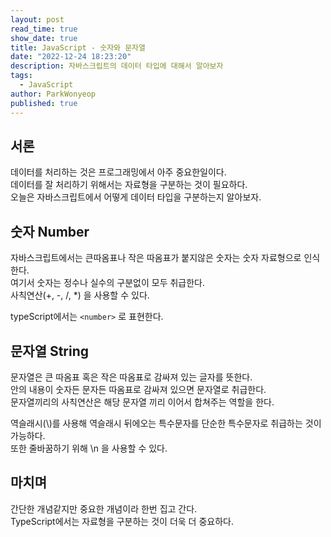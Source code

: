 ```yaml
---
layout: post
read_time: true
show_date: true
title: JavaScript - 숫자와 문자열
date: "2022-12-24 18:23:20"
description: 자바스크립트의 데이터 타입에 대해서 알아보자
tags:
  - JavaScript
author: ParkWonyeop
published: true
---
```


## 서론

데이터를 처리하는 것은 프로그래밍에서 아주 중요한일이다.  
데이터를 잘 처리하기 위해서는 자료형을 구분하는 것이 필요하다.  
오늘은 자바스크립트에서 어떻게 데이터 타입을 구분하는지 알아보자.  

## 숫자 Number

자바스크립트에서는 큰따옴표나 작은 따옴표가 붙지않은 숫자는 숫자 자료형으로 인식한다.  
여기서 숫자는 정수나 실수의 구분없이 모두 취급한다.  
사칙연산(+, -, /, *) 을 사용할 수 있다.  

typeScript에서는 `<number>` 로 표현한다.  

## 문자열 String

문자열은 큰 따옴표 혹은 작은 따옴표로 감싸져 있는 글자를 뜻한다.  
안의 내용이 숫자든 문자든 따옴표로 감싸져 있으면 문자열로 취급한다.  
문자열끼리의 사칙연산은 해당 문자열 끼리 이어서 합쳐주는 역할을 한다.  

역슬래시(\\)를 사용해 역슬래시 뒤에오는 특수문자를 단순한 특수문자로 취급하는 것이 가능하다.  
또한 줄바꿈하기 위해 \\n 을 사용할 수 있다.  

## 마치며

간단한 개념같지만 중요한 개념이라 한번 집고 간다.  
TypeScript에서는 자료형을 구분하는 것이 더욱 더 중요하다.  


